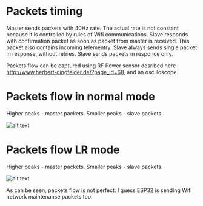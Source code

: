 # Packets timing

Master sends packets with 40Hz rate. The actual rate is not constant because it is controlled by rules of Wifi communications.
Slave responds with confirmation packet as soon as packet from master is received. This packet also contains incoming telementry.
Slave always sends single packet in response, without retries. Slave sends packets in responce only.


Packets flow can be captured using RF Power sensor desribed here http://www.herbert-dingfelder.de/?page_id=68, and an oscilloscope. 

# Packets flow in normal mode

Higher peaks - master packets. Smaller peaks - slave packets.

![alt text](https://raw.githubusercontent.com/RomanLut/hx_espnow_rc/main/doc/rfpower/AKIP0022.jpg "Packets flow - normal")


# Packets flow LR mode

Higher peaks - master packets. Smaller peaks - slave packets.

![alt text](https://raw.githubusercontent.com/RomanLut/hx_espnow_rc/main/doc/rfpower/AKIP0022.jpg "Packets flow - LR")

As can be seen, packets flow is not perfect. I guess ESP32 is sending Wifi network maintenanse packets too.



